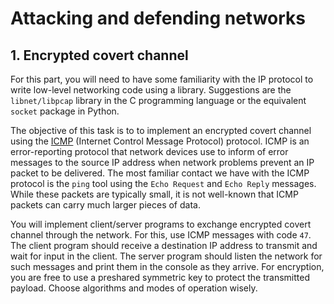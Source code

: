 # Attacking and defending networks

## 1. Encrypted covert channel

For this part, you will need to have some familiarity with the IP protocol to write low-level networking code using a library. Suggestions are the `libnet/libpcap` library in the C programming language or the equivalent `socket` package in Python.

The objective of this task is to to implement an encrypted covert channel using the [ICMP](https://en.wikipedia.org/wiki/Internet_Control_Message_Protocol) (Internet Control Message Protocol) protocol. ICMP is an error-reporting protocol that network devices use to inform of error messages to the source IP address when network problems prevent an IP packet to be delivered.
The most familiar contact we have with the ICMP protocol is the `ping` tool using the `Echo Request` and `Echo Reply` messages. While these packets are typically small, it is not well-known that ICMP packets can carry much larger pieces of data.

You will implement client/server programs to exchange encrypted covert channel through the network. For this, use ICMP messages with code `47`. The client program should receive a destination IP address to transmit and wait for input in the client. The server program should listen the network for such messages and print them in the console as they arrive. For encryption, you are free to use a preshared symmetric key to protect the transmitted payload. Choose algorithms and modes of operation wisely.
